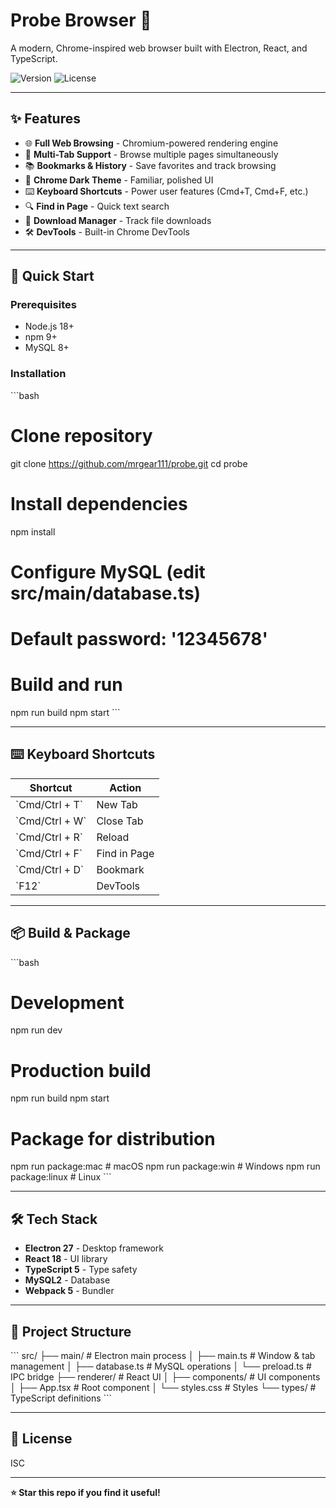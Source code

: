 # Probe Browser 🚀

A modern, Chrome-inspired web browser built with Electron, React, and TypeScript.

![Version](https://img.shields.io/badge/version-1.0.0-blue.svg)
![License](https://img.shields.io/badge/license-ISC-green.svg)

---

## ✨ Features

- 🌐 **Full Web Browsing** - Chromium-powered rendering engine
- 📑 **Multi-Tab Support** - Browse multiple pages simultaneously  
- 📚 **Bookmarks & History** - Save favorites and track browsing
- 🎨 **Chrome Dark Theme** - Familiar, polished UI
- ⌨️ **Keyboard Shortcuts** - Power user features (Cmd+T, Cmd+F, etc.)
- 🔍 **Find in Page** - Quick text search
- 💾 **Download Manager** - Track file downloads
- 🛠️ **DevTools** - Built-in Chrome DevTools

---

## 🚀 Quick Start

### Prerequisites
- Node.js 18+
- npm 9+
- MySQL 8+

### Installation

\`\`\`bash
# Clone repository
git clone https://github.com/mrgear111/probe.git
cd probe

# Install dependencies
npm install

# Configure MySQL (edit src/main/database.ts)
# Default password: '12345678'

# Build and run
npm run build
npm start
\`\`\`

---

## ⌨️ Keyboard Shortcuts

| Shortcut | Action |
|----------|--------|
| \`Cmd/Ctrl + T\` | New Tab |
| \`Cmd/Ctrl + W\` | Close Tab |
| \`Cmd/Ctrl + R\` | Reload |
| \`Cmd/Ctrl + F\` | Find in Page |
| \`Cmd/Ctrl + D\` | Bookmark |
| \`F12\` | DevTools |

---

## 📦 Build & Package

\`\`\`bash
# Development
npm run dev

# Production build
npm run build
npm start

# Package for distribution
npm run package:mac    # macOS
npm run package:win    # Windows
npm run package:linux  # Linux
\`\`\`

---

## 🛠️ Tech Stack

- **Electron 27** - Desktop framework
- **React 18** - UI library
- **TypeScript 5** - Type safety
- **MySQL2** - Database
- **Webpack 5** - Bundler

---

## 📁 Project Structure

\`\`\`
src/
├── main/              # Electron main process
│   ├── main.ts       # Window & tab management
│   ├── database.ts   # MySQL operations
│   └── preload.ts    # IPC bridge
├── renderer/          # React UI
│   ├── components/   # UI components
│   ├── App.tsx       # Root component
│   └── styles.css    # Styles
└── types/            # TypeScript definitions
\`\`\`

---

## 📝 License

ISC

---

**⭐ Star this repo if you find it useful!**

